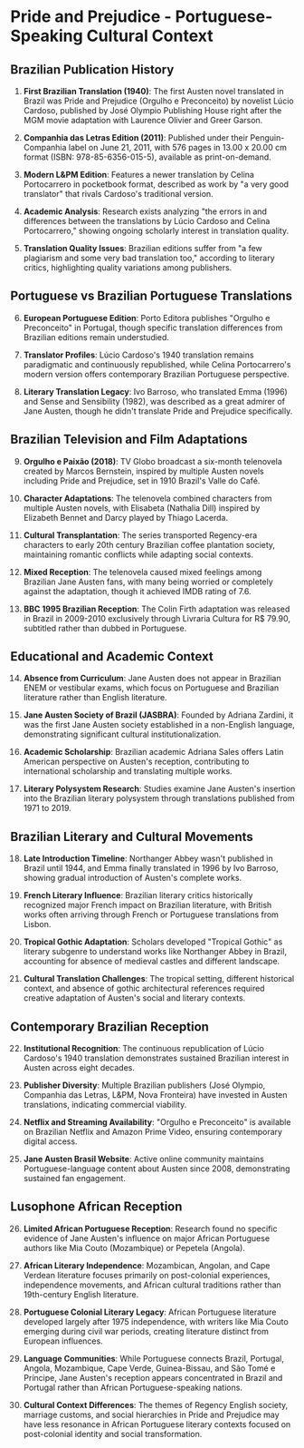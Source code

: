 # Pride and Prejudice - Portuguese-Speaking Cultural Context

## Brazilian Publication History

1. **First Brazilian Translation (1940)**: The first Austen novel translated in Brazil was Pride and Prejudice (Orgulho e Preconceito) by novelist Lúcio Cardoso, published by José Olympio Publishing House right after the MGM movie adaptation with Laurence Olivier and Greer Garson.

2. **Companhia das Letras Edition (2011)**: Published under their Penguin-Companhia label on June 21, 2011, with 576 pages in 13.00 x 20.00 cm format (ISBN: 978-85-6356-015-5), available as print-on-demand.

3. **Modern L&PM Edition**: Features a newer translation by Celina Portocarrero in pocketbook format, described as work by "a very good translator" that rivals Cardoso's traditional version.

4. **Academic Analysis**: Research exists analyzing "the errors in and differences between the translations by Lúcio Cardoso and Celina Portocarrero," showing ongoing scholarly interest in translation quality.

5. **Translation Quality Issues**: Brazilian editions suffer from "a few plagiarism and some very bad translation too," according to literary critics, highlighting quality variations among publishers.

## Portuguese vs Brazilian Portuguese Translations

6. **European Portuguese Edition**: Porto Editora publishes "Orgulho e Preconceito" in Portugal, though specific translation differences from Brazilian editions remain understudied.

7. **Translator Profiles**: Lúcio Cardoso's 1940 translation remains paradigmatic and continuously republished, while Celina Portocarrero's modern version offers contemporary Brazilian Portuguese perspective.

8. **Literary Translation Legacy**: Ivo Barroso, who translated Emma (1996) and Sense and Sensibility (1982), was described as a great admirer of Jane Austen, though he didn't translate Pride and Prejudice specifically.

## Brazilian Television and Film Adaptations

9. **Orgulho e Paixão (2018)**: TV Globo broadcast a six-month telenovela created by Marcos Bernstein, inspired by multiple Austen novels including Pride and Prejudice, set in 1910 Brazil's Valle do Café.

10. **Character Adaptations**: The telenovela combined characters from multiple Austen novels, with Elisabeta (Nathalia Dill) inspired by Elizabeth Bennet and Darcy played by Thiago Lacerda.

11. **Cultural Transplantation**: The series transported Regency-era characters to early 20th century Brazilian coffee plantation society, maintaining romantic conflicts while adapting social contexts.

12. **Mixed Reception**: The telenovela caused mixed feelings among Brazilian Jane Austen fans, with many being worried or completely against the adaptation, though it achieved IMDB rating of 7.6.

13. **BBC 1995 Brazilian Reception**: The Colin Firth adaptation was released in Brazil in 2009-2010 exclusively through Livraria Cultura for R$ 79.90, subtitled rather than dubbed in Portuguese.

## Educational and Academic Context

14. **Absence from Curriculum**: Jane Austen does not appear in Brazilian ENEM or vestibular exams, which focus on Portuguese and Brazilian literature rather than English literature.

15. **Jane Austen Society of Brazil (JASBRA)**: Founded by Adriana Zardini, it was the first Jane Austen society established in a non-English language, demonstrating significant cultural institutionalization.

16. **Academic Scholarship**: Brazilian academic Adriana Sales offers Latin American perspective on Austen's reception, contributing to international scholarship and translating multiple works.

17. **Literary Polysystem Research**: Studies examine Jane Austen's insertion into the Brazilian literary polysystem through translations published from 1971 to 2019.

## Brazilian Literary and Cultural Movements

18. **Late Introduction Timeline**: Northanger Abbey wasn't published in Brazil until 1944, and Emma finally translated in 1996 by Ivo Barroso, showing gradual introduction of Austen's complete works.

19. **French Literary Influence**: Brazilian literary critics historically recognized major French impact on Brazilian literature, with British works often arriving through French or Portuguese translations from Lisbon.

20. **Tropical Gothic Adaptation**: Scholars developed "Tropical Gothic" as literary subgenre to understand works like Northanger Abbey in Brazil, accounting for absence of medieval castles and different landscape.

21. **Cultural Translation Challenges**: The tropical setting, different historical context, and absence of gothic architectural references required creative adaptation of Austen's social and literary contexts.

## Contemporary Brazilian Reception

22. **Institutional Recognition**: The continuous republication of Lúcio Cardoso's 1940 translation demonstrates sustained Brazilian interest in Austen across eight decades.

23. **Publisher Diversity**: Multiple Brazilian publishers (José Olympio, Companhia das Letras, L&PM, Nova Fronteira) have invested in Austen translations, indicating commercial viability.

24. **Netflix and Streaming Availability**: "Orgulho e Preconceito" is available on Brazilian Netflix and Amazon Prime Video, ensuring contemporary digital access.

25. **Jane Austen Brasil Website**: Active online community maintains Portuguese-language content about Austen since 2008, demonstrating sustained fan engagement.

## Lusophone African Reception

26. **Limited African Portuguese Reception**: Research found no specific evidence of Jane Austen's influence on major African Portuguese authors like Mia Couto (Mozambique) or Pepetela (Angola).

27. **African Literary Independence**: Mozambican, Angolan, and Cape Verdean literature focuses primarily on post-colonial experiences, independence movements, and African cultural traditions rather than 19th-century English literature.

28. **Portuguese Colonial Literary Legacy**: African Portuguese literature developed largely after 1975 independence, with writers like Mia Couto emerging during civil war periods, creating literature distinct from European influences.

29. **Language Communities**: While Portuguese connects Brazil, Portugal, Angola, Mozambique, Cape Verde, Guinea-Bissau, and São Tomé e Príncipe, Jane Austen's reception appears concentrated in Brazil and Portugal rather than African Portuguese-speaking nations.

30. **Cultural Context Differences**: The themes of Regency English society, marriage customs, and social hierarchies in Pride and Prejudice may have less resonance in African Portuguese literary contexts focused on post-colonial identity and social transformation.